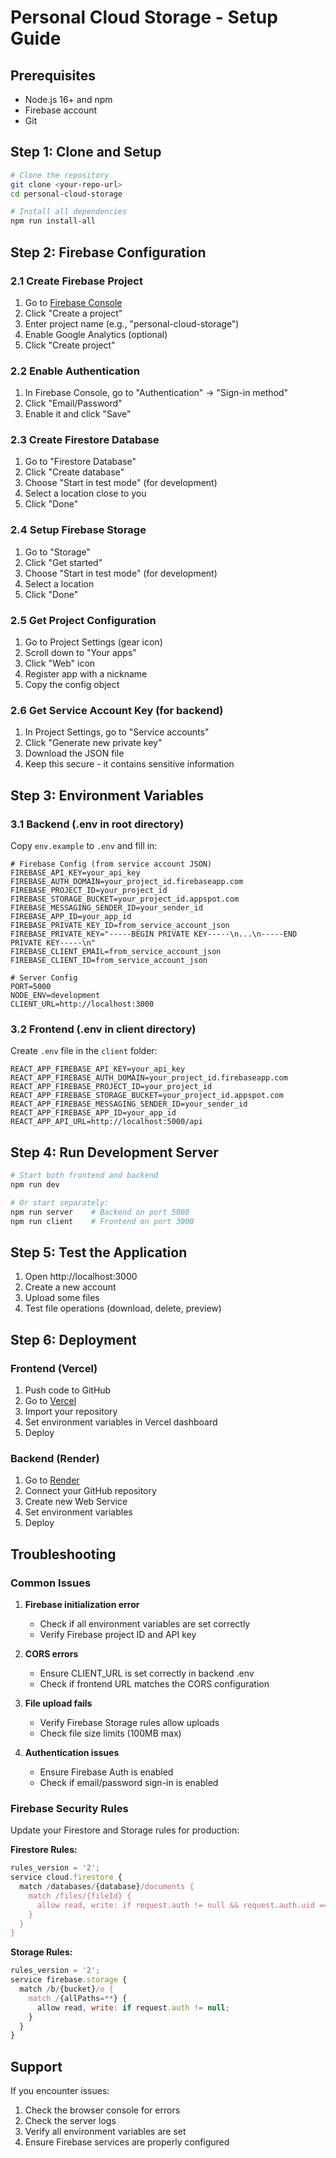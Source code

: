 # Personal Cloud Storage - Setup Guide

## Prerequisites

- Node.js 16+ and npm
- Firebase account
- Git

## Step 1: Clone and Setup

```bash
# Clone the repository
git clone <your-repo-url>
cd personal-cloud-storage

# Install all dependencies
npm run install-all
```

## Step 2: Firebase Configuration

### 2.1 Create Firebase Project
1. Go to [Firebase Console](https://console.firebase.google.com/)
2. Click "Create a project"
3. Enter project name (e.g., "personal-cloud-storage")
4. Enable Google Analytics (optional)
5. Click "Create project"

### 2.2 Enable Authentication
1. In Firebase Console, go to "Authentication" → "Sign-in method"
2. Click "Email/Password"
3. Enable it and click "Save"

### 2.3 Create Firestore Database
1. Go to "Firestore Database"
2. Click "Create database"
3. Choose "Start in test mode" (for development)
4. Select a location close to you
5. Click "Done"

### 2.4 Setup Firebase Storage
1. Go to "Storage"
2. Click "Get started"
3. Choose "Start in test mode" (for development)
4. Select a location
5. Click "Done"

### 2.5 Get Project Configuration
1. Go to Project Settings (gear icon)
2. Scroll down to "Your apps"
3. Click "Web" icon
4. Register app with a nickname
5. Copy the config object

### 2.6 Get Service Account Key (for backend)
1. In Project Settings, go to "Service accounts"
2. Click "Generate new private key"
3. Download the JSON file
4. Keep this secure - it contains sensitive information

## Step 3: Environment Variables

### 3.1 Backend (.env in root directory)
Copy `env.example` to `.env` and fill in:

```env
# Firebase Config (from service account JSON)
FIREBASE_API_KEY=your_api_key
FIREBASE_AUTH_DOMAIN=your_project_id.firebaseapp.com
FIREBASE_PROJECT_ID=your_project_id
FIREBASE_STORAGE_BUCKET=your_project_id.appspot.com
FIREBASE_MESSAGING_SENDER_ID=your_sender_id
FIREBASE_APP_ID=your_app_id
FIREBASE_PRIVATE_KEY_ID=from_service_account_json
FIREBASE_PRIVATE_KEY="-----BEGIN PRIVATE KEY-----\n...\n-----END PRIVATE KEY-----\n"
FIREBASE_CLIENT_EMAIL=from_service_account_json
FIREBASE_CLIENT_ID=from_service_account_json

# Server Config
PORT=5000
NODE_ENV=development
CLIENT_URL=http://localhost:3000
```

### 3.2 Frontend (.env in client directory)
Create `.env` file in the `client` folder:

```env
REACT_APP_FIREBASE_API_KEY=your_api_key
REACT_APP_FIREBASE_AUTH_DOMAIN=your_project_id.firebaseapp.com
REACT_APP_FIREBASE_PROJECT_ID=your_project_id
REACT_APP_FIREBASE_STORAGE_BUCKET=your_project_id.appspot.com
REACT_APP_FIREBASE_MESSAGING_SENDER_ID=your_sender_id
REACT_APP_FIREBASE_APP_ID=your_app_id
REACT_APP_API_URL=http://localhost:5000/api
```

## Step 4: Run Development Server

```bash
# Start both frontend and backend
npm run dev

# Or start separately:
npm run server    # Backend on port 5000
npm run client    # Frontend on port 3000
```

## Step 5: Test the Application

1. Open http://localhost:3000
2. Create a new account
3. Upload some files
4. Test file operations (download, delete, preview)

## Step 6: Deployment

### Frontend (Vercel)
1. Push code to GitHub
2. Go to [Vercel](https://vercel.com/)
3. Import your repository
4. Set environment variables in Vercel dashboard
5. Deploy

### Backend (Render)
1. Go to [Render](https://render.com/)
2. Connect your GitHub repository
3. Create new Web Service
4. Set environment variables
5. Deploy

## Troubleshooting

### Common Issues

1. **Firebase initialization error**
   - Check if all environment variables are set correctly
   - Verify Firebase project ID and API key

2. **CORS errors**
   - Ensure CLIENT_URL is set correctly in backend .env
   - Check if frontend URL matches the CORS configuration

3. **File upload fails**
   - Verify Firebase Storage rules allow uploads
   - Check file size limits (100MB max)

4. **Authentication issues**
   - Ensure Firebase Auth is enabled
   - Check if email/password sign-in is enabled

### Firebase Security Rules

Update your Firestore and Storage rules for production:

**Firestore Rules:**
```javascript
rules_version = '2';
service cloud.firestore {
  match /databases/{database}/documents {
    match /files/{fileId} {
      allow read, write: if request.auth != null && request.auth.uid == resource.data.userId;
    }
  }
}
```

**Storage Rules:**
```javascript
rules_version = '2';
service firebase.storage {
  match /b/{bucket}/o {
    match /{allPaths=**} {
      allow read, write: if request.auth != null;
    }
  }
}
```

## Support

If you encounter issues:
1. Check the browser console for errors
2. Check the server logs
3. Verify all environment variables are set
4. Ensure Firebase services are properly configured
